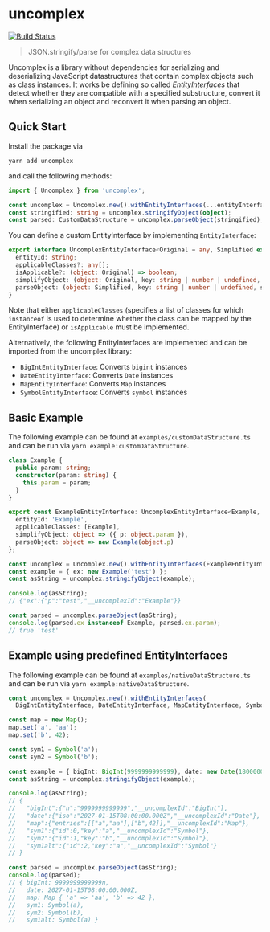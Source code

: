 # uncomplex

[![Build Status](https://travis-ci.com/lukasbach/uncomplex.svg?branch=master)](https://travis-ci.com/lukasbach/uncomplex)

> JSON.stringify/parse for complex data structures

Uncomplex is a library without dependencies for serializing and deserializing JavaScript datastructures
that contain complex objects such as class instances. It works be defining so called
*EntityInterfaces* that detect whether they are compatible with a specified substructure,
convert it when serializing an object and reconvert it when parsing an object.

## Quick Start

Install the package via

    yarn add uncomplex
    
and call the following methods:

```ts
import { Uncomplex } from 'uncomplex';

const uncomplex = Uncomplex.new().withEntityInterfaces(...entityInterfaces);
const stringified: string = uncomplex.stringifyObject(object);
const parsed: CustomDataStructure = uncomplex.parseObject(stringified);
```

You can define a custom EntityInterface by implementing ``EntityInterface``:

```ts
export interface UncomplexEntityInterface<Original = any, Simplified extends object = object, SimplifyState extends object = any, ParseState extends object = SimplifyState> {
  entityId: string;
  applicableClasses?: any[];
  isApplicable?: (object: Original) => boolean;
  simplifyObject: (object: Original, key: string | number | undefined, state: Partial<SimplifyState>) => Simplified;
  parseObject: (object: Simplified, key: string | number | undefined, state: Partial<ParseState>) => Original;
}
```
    
Note that either ``applicableClasses`` (specifies a list of classes for which ``instanceof`` is used
to determine whether the class can be mapped by the EntityInterface) or ``isApplicable`` must be
implemented.

Alternatively, the following EntityInterfaces are implemented and can be imported from
the uncomplex library:

- ``BigIntEntityInterface``: Converts ``bigint`` instances
- ``DateEntityInterface``: Converts ``Date`` instances
- ``MapEntityInterface``: Converts ``Map`` instances
- ``SymbolEntityInterface``: Converts ``symbol`` instances
    
## Basic Example

The following example can be found at ``examples/customDataStructure.ts`` and can be run
via ``yarn example:customDataStructure``.

```ts
class Example {
  public param: string;
  constructor(param: string) {
    this.param = param;
  }
}

export const ExampleEntityInterface: UncomplexEntityInterface<Example, { p: string }> = {
  entityId: 'Example',
  applicableClasses: [Example],
  simplifyObject: object => ({ p: object.param }),
  parseObject: object => new Example(object.p)
};

const uncomplex = Uncomplex.new().withEntityInterfaces(ExampleEntityInterface);
const example = { ex: new Example('test') };
const asString = uncomplex.stringifyObject(example);

console.log(asString);
// {"ex":{"p":"test","__uncomplexId":"Example"}}

const parsed = uncomplex.parseObject(asString);
console.log(parsed.ex instanceof Example, parsed.ex.param);
// true 'test'
```

## Example using predefined EntityInterfaces

The following example can be found at ``examples/nativeDataStructure.ts`` and can be run
via ``yarn example:nativeDataStructure``.

```ts
const uncomplex = Uncomplex.new().withEntityInterfaces(
  BigIntEntityInterface, DateEntityInterface, MapEntityInterface, SymbolEntityInterface);

const map = new Map();
map.set('a', 'aa');
map.set('b', 42);

const sym1 = Symbol('a');
const sym2 = Symbol('b');

const example = { bigInt: BigInt(9999999999999), date: new Date(1800000000000), map, sym1, sym2, sym1alt: sym1 };
const asString = uncomplex.stringifyObject(example);

console.log(asString);
// {
//   "bigInt":{"n":"9999999999999","__uncomplexId":"BigInt"},
//   "date":{"iso":"2027-01-15T08:00:00.000Z","__uncomplexId":"Date"},
//   "map":{"entries":[["a","aa"],["b",42]],"__uncomplexId":"Map"},
//   "sym1":{"id":0,"key":"a","__uncomplexId":"Symbol"},
//   "sym2":{"id":1,"key":"b","__uncomplexId":"Symbol"},
//   "sym1alt":{"id":2,"key":"a","__uncomplexId":"Symbol"}
// }

const parsed = uncomplex.parseObject(asString);
console.log(parsed);
// { bigInt: 9999999999999n,
//   date: 2027-01-15T08:00:00.000Z,
//   map: Map { 'a' => 'aa', 'b' => 42 },
//   sym1: Symbol(a),
//   sym2: Symbol(b),
//   sym1alt: Symbol(a) }
```